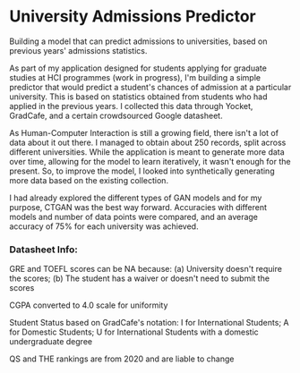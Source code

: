 # University Admissions Predictor
Building a model that can predict admissions to universities, based on previous years' admissions statistics.

As part of my application designed for students applying for graduate studies at HCI programmes (work in progress), I'm building a simple predictor that would predict a student's chances of admission at a particular university.
This is based on statistics obtained from students who had applied in the previous years. I collected this data through Yocket, GradCafe, and a certain crowdsourced Google datasheet. 

As Human-Computer Interaction is still a growing field, there isn't a lot of data about it out there. I managed to obtain about 250 records, split across different universities. While the application is meant to generate more data over time, allowing for the model to learn iteratively, it wasn't enough for the present. 
So, to improve the model, I looked into synthetically generating more data based on the existing collection. 

I had already explored the different types of GAN models and for my purpose, CTGAN was the best way forward. Accuracies with different models and number of data points were compared, and an average accuracy of 75% for each university was achieved. 


### Datasheet Info:
GRE and TOEFL scores can be NA because:
(a) University doesn't require the scores;
(b) The student has a waiver or doesn't need to submit the scores

CGPA converted to 4.0 scale for uniformity

Student Status based on GradCafe's notation: 
I for International Students;
A for Domestic Students;
U for International Students with a domestic undergraduate degree

QS and THE rankings are from 2020 and are liable to change
